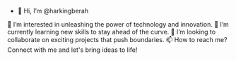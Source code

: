 - 👋 Hi, I’m @harkingberah

👀 I’m interested in unleashing the power of technology and innovation.
🌱 I’m currently learning new skills to stay ahead of the curve.
💞️ I’m looking to collaborate on exciting projects that push boundaries.
📫 How to reach me? Connect with me and let's bring ideas to life!
<!---
harkingberah/harkingberah is a ✨ special ✨ repository because it's where dreams and code collide. Take a peek at my profile and let's embark on a journey of innovation together!
--->
